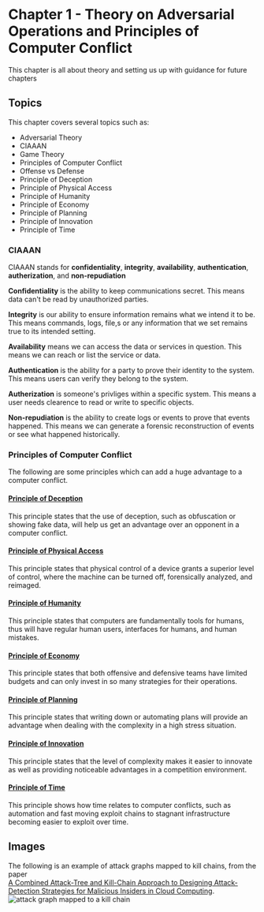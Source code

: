 # Chapter 1 - Theory on Adversarial Operations and Principles of Computer Conflict
This chapter is all about theory and setting us up with guidance for future chapters

## Topics

This chapter covers several topics such as:

- Adversarial Theory
- CIAAAN
- Game Theory
- Principles of Computer Conflict
- Offense vs Defense
- Principle of Deception
- Principle of Physical Access
- Principle of Humanity
- Principle of Economy
- Principle of Planning
- Principle of Innovation
- Principle of Time

### CIAAAN

CIAAAN stands for **confidentiality**, **integrity**, **availability**, **authentication**, **autherization**, and **non-repudiation**


**Confidentiality** is the ability to keep communications secret. This means data can't be read by unauthorized parties.


**Integrity** is our ability to ensure information remains what we intend it to be. This means commands, logs, file,s or any information that we set remains true to its intended setting.


**Availability** means we can access the data or services in question. This means we can reach or list the service or data.


**Authentication** is the ability for a party to prove their identity to the system. This means users can verify they belong to the system.


**Autherization** is someone's privliges within a specific system. This means a user needs clearence to read or write to specific objects.


**Non-repudiation** is the ability to create logs or events to prove that events happened. This means we can generate a forensic reconstruction of events or see what happened historically. 


### Principles of Computer Conflict

The following are some principles which can add a huge advantage to a computer conflict.


#### <u>**Principle of Deception**</u>
This principle states that the use of deception, such as obfuscation or showing fake data, will help us get an advantage over an opponent in a computer conflict.


#### <u>**Principle of Physical Access**</u>
This principle states that physical control of a device grants a superior level of control, where the machine can be turned off, forensically analyzed, and reimaged.


#### <u>**Principle of Humanity**</u>
This principle states that computers are fundamentally tools for humans, thus will have regular human users, interfaces for humans, and human mistakes.


#### <u>**Principle of Economy**</u>
This principle states that both offensive and defensive teams have limited budgets and can only invest in so many strategies for their operations.


#### <u>**Principle of Planning**</u>
This principle states that writing down or automating plans will provide an advantage when dealing with the complexity in a high stress situation.


#### <u>**Principle of Innovation**</u>
This principle states that the level of complexity makes it easier to innovate as well as providing noticeable advantages in a competition environment.


#### <u>**Principle of Time**</u>
This principle shows how time relates to computer conflicts, such as automation and fast moving exploit chains to stagnant infrastructure becoming easier to exploit over time.  


## Images
The following is an example of attack graphs mapped to kill chains, from the paper <br />
[A Combined Attack-Tree and Kill-Chain Approach to Designing Attack-Detection Strategies for Malicious Insiders in Cloud Computing](https://www.c-mric.com/wp-content/uploads/2019/06/Adrian_CyberScience2019.pdf).
![attack graph mapped to a kill chain](https://raw.githubusercontent.com/ahhh/Cybersecurity-Tradecraft/main/Chapter1/Chap1.example.PNG)
